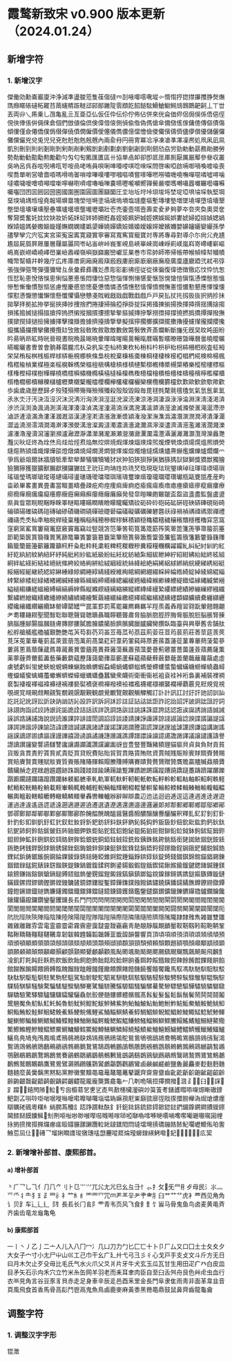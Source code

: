 # 霞鹜新致宋 v0.900 版本更新（2024.01.24）

## 新增字符

### 1. 新增汉字

傑働効勳崙巖廈沖浄減準盪脧蒞隻龿㑳㒓㓁㓤㖡㖿㗳㗾㙡㣺㥠㥮㧸㧾㩒㩧㩳㬹㷫㷻㻽㿗䁥䂻䃮䄷䎱䒤䓣䘆䝼䟴䡵䢵䣅䣓䥕䧑䨒䪸䬣䬰䭔䮄䱻䱽䲁䲅䲳䴈䴉䶕䶗丄丅丗丟両丱乀乕乗乚乪亀亂亖亙亜亞仏仮仼伜伝伱佇佈佔併來侊侖価侭侶侷俁係俉俋俓俔俠俥倀倂倆倈倉個們倣値倫倶倹偉偣偯側偵偸偺偽傌傖傘備傚傜傢傭傯傳傴債傷傾僂僅僉僊僑僕僞僣僤僥僨僩僱價僾僿儀儁儂億儅儈儉儍儎儐儔儕儘儚償優儲儷儸儺儻儼兇兌兎児兒兗兙兛兝兞兡兣內兩兪冄円冊冑冪冾凈凍凔凖凙凜凞処凧凩凪凬凱別刪剄則剎剗剛剝剣剤剮剰剱剴創剷劃劇劉劊劌劍劑劒劤劦労勁勅動勗務勛勝勞勢勣勦勧勩勱勲勵勸勻匁匂匋匭匯匱區卄協単卨卹卻卽厎厓厙厠厭厲厳厴參叄収叢吳吶呂呉呑呟呪咈咓咢咹咼咾哊員唄唎唓唖唚唭唸唻啋問啓啝啞啟啢啣喎喚喥喩喪喫喬單喲営嗆嗇嗊嗎嗗嗚嗧嗩嗱嗶嘆嘍嘐嘓嘔嘖嘗嘜嘩嘫嘮嘯嘰嘵嘸嘽噁噒噓噚噛噠噥噦噯噲噴噸噹噺嚀嚇嚉嚌嚐嚕嚙嚛嚢嚥嚦嚨嚬嚮嚲嚳嚴嚶嚿囀囁囂囃囅囈囉囌囑囓団囨囬囲図圀圇國圍圏園圓圖團圝圞圧坔坮坵垨垰垻埈埓埜埞埡埧埨埰執堅堈堊堗堝堣堩堭堯報場塀塁塊塋塏塒塗塙塡塢塤塩塳塵塸塹塼塿墊増墜墝墠墮墳墻墾壂壆壇壊壌壎壓壘壙壚壜壞壟壠壢壩壯壱売壷壺壻壼壽変夌夛夠夢夲夽夾奐奧奨奩奪奫奬奮奼妉妏妜妝妡妬姀姃姅姉姍姙姦姪姫姵姸娍娙娚娛娫娯婁婋婦婭媗媜媤媧媬媴媼媽嫈嫐嫗嫙嫤嫵嫺嫻嫿嬀嬃嬅嬈嬋嬌嬐嬙嬝嬡嬢嬣嬤嬪嬭嬰嬶嬸孋孌孍孫學孻孼孿宂宍宖実宮寀寃寍寗寛寢實寧審寫寬寯寳寵寶対専將專尋對導尒尓尙尣尭尵尷屆屍屓屛屜屢層屨屬屭岡岺岾峀峅峠峩峯峴島峽崋崍崗崠崢崱嵄嵐嵙嵜嵽嶁嶄嶇嶋嶌嶔嶗嶠嶢嶧嶨嶪嶮嶴嶸嶺嶼嶽巋巌巒巘巠巣巻巿帟帥師帯帰帳帶帿幀幃幇幗幘幟幣幫幬幷幹幾庁広庝庫庴廁廂廃廄廎廏廐廔廚廝廞廟廠廡廢廣廩廬廳廼弐弒弔弴張強弾彄彆彈彊彌彎彑彔彙彛彞彠彣彥彫彮彲彿徑従從徠徧復徫徳徴徹応忟忰忼怱恆恏恥恵悅悋悞悤悧悩悪悳悵悶悽惗惡惣惱惲惻愓愖愛愜愨愰愴愷愼愾慂慄慇態慍慘慙慚慟慣慤慪慫慮慳慶慼慾憁憂憊憍憐憑憒憓憖憘憚憤憫憮憲憶憹懃懇應懌懍懐懞懟懣懨懲懴懶懷懸懺懼懾戀戇戔戝戦戧戩戯戰戱戲戶戸戻払扙扥扨扱抜択抦抮抺拋拏拝拠拡拵挙挻挾挿捗捜捨捫捲捿掃掄掗掙掛掟採掲掻揀揃揚換揮揷揹揺搆搇搊損搖搗搣搥搨搵搶搾摀摂摋摐摑摜摟摠摯摰摳摵摶摻撃撈撍撏撐撓撚撝撟撢撣撥撫撲撳撹撻撾撿擁擄擇擊擋擓擔據擠擡擣擥擧擬擯擰擱擲擴擷擺擻擼擾攄攆攏攔攖攙攛攜攝攞攢攣攤攪攬攰攷敃敍敎敗敘敭敵數斂斃斅斆斉斎斕斬斷旛旡旣旲旼旽昍昐昑昜昞昻昿時晄晉晛晝晥晩晸晹暁暈暉暐暒暘暠暢暣暦暪暫暱暸暻曁曄曆曇曉曖曠曣曨曬書曺曽會朒朞朤朧朮朲朶杋杗杢杣杮東杴杺枏枓枔枡枦枱枴枾柵柶柺査柾栂栄栞栯桜桝桟桭桿梂梇梔梘梛梜條梟梡梲棄棅棖棗棟棡棧棲棶椄椏椙椚椛検椧楊楓楕楛楡楨業楳極楽榣榥榦榪榮榲榿槇構槍槓様槙槤槧槨槪槫槳槻槼樁樂樅樒樓標樞樣権樫樳樸樹樺樿橈橋橒橓橚機橢橫橲橽橾檁檇檉檍檔檜檟檢檣檪檮檯檳檸檻櫂櫃櫍櫓櫚櫛櫝櫞櫟櫧櫨櫪櫫櫬櫱櫳櫺櫻欄欅欉權欏欐欒欓欖欗欝欞欽歎歐歓歛歜歟歡歩歯歲歳歴歷歸歺歿殘殞殢殤殫殮殯殲殺殻殼毀毆毎毘毬毿氂氈氊氌気氣氫氬氭氳氶氷氼汙汚決沍沒沢沬況洅洐洶浹浿涇涏涗涙涜涷涼淃淍淒淚淥淨淪淵淶淸淺渇済渉渋渓渕渙渢渦測渶渽渾湊湋湞湡湦湩湯湳湺満溌溝溫溮溳溼滄滅滌滎滙滝滬滯滲滷滸滻滾滿漁漊漌漍漑漚漢漣漥漧漬漲漵漸漿潁潅潑潔潕潗潙潚潛潠潣潤潯潰潷潿澀澁澆澇澐澒澗澠澣澤澦澩澫澮澯澱澾濁濃濆濇濊濔濕濘濚濜濟濤濨濫濰濱濶濺濼濾瀁瀂瀅瀆瀉瀋瀏瀕瀘瀜瀝瀞瀟瀠瀦瀧瀨瀬瀯瀰瀲瀷瀾灀灃灄灑灕灘灝灠灣灤灥灧灩災炚炡炵為烇烋烏烓烚烴焄焔無焢焺焼煆煇煉煏煐煒煕煖煙煢煥煩煬熀熅熈熉熒熢熰熱熲熺熾燀燁燄燈燉燐燒燖燗燙燜營燡燦燬燭燴燵燸燻燼燾爀爁爌爍爐爓爛爫爭爲爺爼爾牀牆牘牴牽犂犖犛犠犡犢犧犲狀狆狛狹狽猙猟猶猻獁獃獄獅獎獢獣獨獪獫獮獰獲獵獷獸獺獻獼玀玁玆玊玧玨玽珃珄珎珗珡珤現琁琂琓琞琠琸琺琿瑋瑌瑒瑣瑤瑥瑩瑪瑯瑲瑽璂璉璊璕璗璡璣璦璫環璵璸璹璽瓅瓆瓊瓏瓓瓔瓚瓛甁甌甕甛產産畇畓畝畢畧畫異畳畵當畷畺疇疊疎疪痀痙痩痲痺痾瘂瘉瘋瘍瘓瘖瘜瘞瘡瘧瘮瘲瘺瘻療癆癇癉癎癘癟癡癢癤癥癧癩癪癬癭癮癰癱癲発發皐皚皪皰皸皺盃盌盜盞盡監盤盧盨県眞眥眾睆睍睏睜睞睪瞇瞘瞜瞞瞤瞶瞼矇矓矚矯砇砈砕砱砲砳砿硏硜硤硦硨硯硲碕碖碩碭確碻碼磑磚磠磣磧磯磵磽磾礆礎礐礑礒礙礦礪礫礬礱祅祿禍禎禑禕禡禦禪禮禰禱禿秂秈秊秞稅稈稜稟種稱稲稶穂穇穉穋穌積穎穏穐穠穡穢穣穦穨穩穫穭穽窓窩窪窮窯窰窵窶窺竃竄竅竇竈竊竝竪競笘笵筆筈筍筧筩筬筯筰筴箄箆箋箎箏箒箙箚箠節範築篋篔篛篠篢篤篩篭篳簀簍簑簒簔簗簞簡簣簩簫簷簹簽簾籃籌籏籓籔籗籙籛籜籟籠籣籤籩籪籬籮籲籸粁粂粃粋粍粛粧粺糀糉糎糝糞糢糧糰糲糴糶糺糾紀紂紃約紅紆紇紈紉紋納紐紑紓純紕紖紗紘紙級紛紜紝紞紡紬紮細紱紲紳紵紹紺紼紿絀終絃組絅絆絋経絎結絓絕絖絛絝絞絡絢絣給絨絪絰統絲絳絵絶絹絺絽絿綁綃綄綆綈綉綌綎綏綑經綖継続綛綜綝綞綠綡綢綣綧綪綫綬維綯綰綱網綳綴綵綷綸綹綺綻綽綾綿緄緇緈緊緋緌総緑緒緖緗緘緙線緜緝緞締緡緣緦編緩緪緬緯緱緲練緶緹緻緼縁縄縅縈縉縊縋縐縑縒縕縗縛縝縞縟縡縣縦縧縩縫縭縮縯縱縲縳縴縵縶縷縹總績縿繃繅繆繈繊繋繍繎繒織繕繖繙繚繞繡繢繩繪繫繭繮繯繰繳繶繹繻繼繽繾纁纆纇纈纊續纍纏纐纒纓纔纕纖纘纚纜缽罃罈罌罎罒罠罣罫罰罵罷羅羆羇羈羋羥羨義羴羶習翧翫翬翹翺翽耂耈耬耭耮聖聞聟聡聯聰聲聳聴聵聶職聹聽聾肅脅脇脈脗脛脝脢脣脤脫脰脳脹腎腖腡腦腫腳腸膃膕膖膚膞膠膢膩膽膾膿臈臉臍臏臓臘臚臟臠臢臥臨臺與興舉舊舎舗舦舩艀艙艤艦艪艫艱艶艷芚芵芶芻芿苅苖苙苺苽茍茘茲荊荌荘荳荺莀莂莊莕莖莚莟莢莧莯莵菫華菴菿萇萊萓萠萢萬萴萵葉葒葤葦葯葷蒓蒔蒝蒼蓀蓋蓮蓯蓳蓴蓽蔄蔆蔔蔘蔞蔣蔥蔦蔭蔯蔵蔿蕁蕆蕎蕒蕓蕕蕘蕢蕣蕥蕩蕪蕭蕷薀薆薈薊薌薑薔薗薘薟薠薦薩薫薬薴薶薺薾藍藎藝藥藪藭藴藶藷藹藺蘀蘂蘄蘆蘇蘊蘋蘗蘚蘞蘡蘢蘦蘭蘵蘺蘿虉處虛虜號虧虯蛍蛯蛺蛻蜆蜽蝀蝋蝕蝜蝟蝦蝨蝪蝸蝿螄螆螞螢螮螻螿蟄蟈蟎蟣蟧蟬蟯蟲蟳蟶蟷蟻蠁蠄蠅蠆蠍蠏蠐蠑蠔蠟蠣蠨蠱蠶蠻衆衊術衛衝衞衹袓袞袿裃裄裊裏補裝裡裯裵製褄複褌褔褘褲褳褵褸褻褽襀襃襇襌襏襖襝襠襤襪襬襭襯襲襴襷覇覈見覎規覓視覗覘覚覜覡覤覥覦覧覩親覬覯覲観覷覺覼覽覿觀觴觶觸訂訃計訊訌討訏訐訑訒訓訕訖託記訛訝訟訢訣訥訩訪訫設許訳訴訶訸診註証詀詁詆詎詐詑詒詔評詖詗詘詛詝詞詠詡詢詣試詨詩詪詫詬詭詮詰話該詳詵詷詻詼詿誂誄誅誆誇誌認誑誒誕誘誚語誠誡誣誤誥誦誧誨說説読誰課誶誹誼誾調諂諄談諉請諌諍諏諑諒諓諔論諗諛諜諝諞諟諡諢諤諦諧諪諫諭諮諱諲諳諴諶諷諸諺諼諾謀謁謂謄謅謊謋謎謏謐謔謖謗謙謚講謝謠謡謨謫謬謭謮謳謹謾譁譆證譊譌譎譏譓譖識譙譚譜譞譟譠譩譪譫譭譯議譲譴護譸譽譿讀讃讅變讋讌讎讐讒讓讔讕讖讚讜讞讟谺豈豊豎豐豔豬豶貍貓貙貝貞貟負財貢貧貨販貪貫責貯貰貲貳貴貶買貸貺費貼貽貿賀賁賂賃賄賅資賈賊賎賑賒賓賕賙賚賛賜賞賠賡賢賣賤賦賧賨質賫賬賭賰賱賴賵賸賺賻購賽賾贄贅贇贈贊贋贍贏贐贓贔贖贗贛贜赬赱趕趖趙趨趲跡跦跼踐踜踫踰踴踼蹌蹔蹕蹟蹠蹡蹣蹤蹧蹺蹻躂躉躊躋躍躑躒躓躕躙躚躝躡躥躦躪躰躾軀軈車軋軌軍軏軑軒軔軛軝軟転軤軨軫軱軲軸軹軺軻軼軽軾輀較輄輅輇輈載輊輋輌輒輓輔輕輗輛輜輝輞輟輥輦輧輩輪輬輭輮輯輳輶輸輹輻輼輾輿轀轂轄轅轆轉轍轎轔轘轝轟轡轢轤辦辭辮辯農辺迆迲迴逈逓逕這連週進逹遅遊運過達違遙遜遝遞遠遡適遯遲遶遷選遺遼邁還邇邉邊邏邐郞郟郬郵郷鄆鄉鄒鄔鄕鄖鄧鄩鄭鄮鄰鄲鄳鄴鄶鄺酇酈酔醃醖醗醜醞醤醫醬醱醲醸釀釁釃釅釈釋釓釔釕釗釘釙針釣釤釦釧釩釪釭釴釵釷釹釾釿鈀鈁鈃鈄鈇鈈鈉鈊鈍鈎鈐鈑鈒鈔鈕鈗鈚鈜鈞鈣鈥鈦鈧鈮鈰鈳鈴鈷鈸鈹鈺鈽鈾鈿鉀鉄鉅鉆鉈鉉鉊鉋鉍鉏鉐鉑鉕鉗鉚鉛鉝鉞鉢鉤鉥鉦鉧鉨鉬鉭鉮鉱鉲鉶鉷鉸鉺鉻鉼鉾鉿銀銃銅銆銈銊銍銑銓銕銖銘銙銚銛銜銠銣銥銦銧銨銩銪銫銬銭銲銳銶銷銹銻銼鋁鋂鋃鋅鋇鋉鋌鋏鋐鋒鋕鋗鋙鋝鋟鋣鋤鋥鋦鋨鋩鋪鋭鋮鋯鋰鋱鋲鋳鋸鋹鋺鋼錀錁錂錄錆錇錈錏錐錒錕錘錙錚錛錞錟錠錡錢錣錤錦錧錨錩錫錬錮錯録錳錵錶錸錺鍇鍈鍉鍊鍋鍍鍑鍒鍔鍘鍙鍚鍛鍜鍠鍤鍥鍩鍬鍭鍮鍰鍵鍶鍺鍼鍾鎂鎄鎊鎌鎓鎔鎖鎗鎘鎚鎛鎝鎡鎢鎣鎤鎦鎧鎩鎪鎬鎭鎮鎯鎰鎲鎳鎵鎶鎷鎸鎹鏂鏃鏄鏇鏈鏋鏌鏍鏏鏐鏑鏗鏘鏜鏝鏞鏟鏡鏢鏤鏦鏨鏱鏵鏶鏷鏹鏺鏻鏽鐃鐄鐇鐋鐍鐎鐏鐐鐒鐓鐔鐘鐙鐝鐠鐡鐩鐫鐮鐯鐲鐳鐵鐶鐸鐺鐽鐿鑂鑄鑊鑌鑑鑒鑓鑕鑚鑛鑞鑠鑣鑤鑥鑪鑭鑰鑱鑲鑵鑷鑹鑼鑽鑾鑿钁钂長镸門閂閃閆閈閉開閌閎閏閑閒間閔閘閟閡関閣閤閥閨閩閫閬閭閱閲閶閹閻閼閽閾閿闃闆闇闈闉闊闋闌闍闐闑闒闓闔闕闖闘關闞闠闡闢闤闥阨阬阭陘陜陝陣陥陰陳陸険陽隄隉隊階隑隕際隠隣隤隨險隮隱隲隴隷隸雃雋雑雖雙雛雜雞離難雰雲電霊霢霤霦霧霽靂靄靆靈靉靍靏靑靘靚靜靝靦靧靨靫靭靱靷鞀鞄鞆鞏鞜鞦鞽鞿韁韃韆韉韋韌韍韓韙韛韜韞韡韮韱韹韻韾響頁頂頃項順頇須頊頌頍頎頏預頑頒頓頔頗領頚頜頠頡頤頦頫頬頭頮頰頲頴頵頷頸頹頻頼頽顆題額顎顏顑顒顓顔顕顗願顙顚顛類顢顣顥顧顫顬顯顰顱顳顴風颭颮颯颱颳颶颸颺颻颼飀飄飆飇飈飛飜飠飡飢飣飥飩飪飫飭飮飯飲飴飼飽飾飿餂餃餄餅餉養餌餑餒餓餕餖餗餘餚餛餜餞餠餡館餬餱餲餳餵餶餺餼餽餾餿饁饅饈饉饊饋饌饍饐饑饒饗饘饜饞馬馭馮馱馳馴馹馼駁駃駄駅駆駈駉駐駑駒駓駔駕駘駙駛駝駟駡駢駪駬駭駰駱駸駼駿騁騂騃騄騅騈騉騊騌騍騎騏騑騒験騖騙騞騠騤騧騨騫騭騮騯騰騱騵騶騷騸騾驀驁驂驃驄驅驊驌驍驎驏驐驒驕驗驚驛驟驢驤驥驦驩驪驫骯骹骾髄髏髒體髕髖髙髥髪髮髷鬆鬍鬚鬢鬧鬨鬩鬪鬮鬹魎魘魚魛魜魟魠魨魯魴魷魺魽鮀鮁鮃鮄鮆鮈鮊鮋鮍鮎鮐鮑鮒鮓鮚鮜鮝鮞鮟鮠鮡鮣鮦鮨鮪鮫鮭鮮鮰鮶鮸鮺鯀鯁鯇鯈鯉鯊鯒鯔鯕鯖鯗鯙鯛鯝鯡鯢鯤鯧鯨鯪鯫鯭鯰鯱鯵鯶鯷鯻鯽鯿鰁鰂鰃鰄鰆鰈鰉鰊鰌鰍鰏鰐鰒鰓鰕鰛鰜鰟鰠鰡鰣鰤鰥鰧鰨鰩鰭鰮鰯鰱鰲鰳鰵鰶鰷鰹鰺鰻鰼鰾鱀鱂鱅鱇鱈鱉鱍鱒鱔鱖鱗鱘鱙鱚鱝鱟鱠鱣鱤鱥鱧鱨鱭鱯鱲鱶鱷鱸鱺鳥鳧鳩鳬鳲鳳鳴鳶鳽鳾鴂鴃鴆鴇鴈鴉鴎鴒鴕鴛鴜鴝鴞鴟鴣鴦鴨鴫鴬鴯鴰鴳鴴鴷鴻鴽鴿鵁鵂鵃鵄鵏鵐鵑鵒鵓鵜鵝鵞鵟鵠鵡鵪鵬鵮鵯鵰鵲鵷鵺鵾鶄鶆鶇鶉鶊鶏鶒鶓鶖鶘鶚鶠鶡鶤鶥鶩鶪鶬鶯鶱鶲鶴鶵鶸鶹鶺鶻鶼鶿鷀鷁鷂鷃鷄鷈鷉鷊鷓鷖鷗鷙鷚鷟鷥鷦鷫鷭鷯鷲鷳鷴鷸鷹鷺鷽鷿鸂鸇鸊鸌鸏鸑鸕鸘鸚鸛鸝鸞鹵鹸鹹鹺鹼鹽麁麗麤麥麨麩麪麯麵麺麼黃黌黐黒黙點黨黲黴黶黷黽黿鼂鼇鼈鼉鼕鼴齊齋齎齏齒齔齕齗齘齙齜齟齠齡齢齣齦齧齪齬齮齯齲齶齷齼龍龎龐龑龔龕龜𠂉𠘨𠜱𠱓𠻗𢭃𢳂𢵧𢺳𣈶𣲷𤴔𥕍𥻵𦥑𦪽𧦧𧨾𧨿𧾷𨅝𨞪𨦡𨭎𨳊𨻶𩒺𩶘𪁏亐囪櫥䓪乫乶乷唜巪敾櫶欌灐礖竗筽篒耉鐥頀暳㖭㗎㷧䁪䃟䥑䰾劏叾唞唥啩啱啹嘥噝嚒嚡嚤嚹囖堖塭媯嫲孭屘崬巔巰廍弳戙揼擝朥櫸溈煀熗燶癦瞓矋硓碸粵糬糹緔膶蒍觼訁踎踭躀軚酜釒釺鈪鉳銱鋶錼鍀鍁鍃鍅鍆鎇鎿鐦鐧鐨鑀鑔閪餷餸饃饢鯴𠚤𠜎𠝹𠱸𠳏𠳕𠴕𠵿𠸎𠸏𠹷𠺝𠺢𠻹𠻺𠼭𠼮𠽌𠾴𠾼𠿪𡁜𡁯𡁵𡁶𡁻𡃁𡃉𡇙𢃇𢫕𢯊𢱑𢱕𢴈𢵌𤓓𤶸𤷪𥄫𦉘𦟌𦧲𦧺𨈇𨋢𨧀𨨏𨭆𨳍𨳒墶壋壪摃礄鏰餎餏魢㘚㠣䲘俬㕷讆鯓莣凨仩𡑍𥗽礡乛塯娳瞷謢㻐獤璤𠵼𢞵𰻞㗰㞞㷍㼆䗻䤼緓鮳𡂿𡍌𨥈𩝑𫃑𮨻𱃪𱮜𲍛庅巭

### 2. 新增增补部首、康熙部首。

#### a) 增补部首

⺀⺁⺂⺃⺄⺅⺆⺇⺈⺉⺊⺋⺌⺍⺎⺏⺐⺑⺒⺓⺔⺕⺖⺗⺘⺙⺚⺛⺜⺝⺞⺟⺠⺡⺢⺣⺤⺥⺦⺧⺨⺩⺪⺫⺬⺭⺮⺯⺰⺱⺲⺳⺴⺵⺶⺷⺸⺹⺺⺻⺼⺽⺾⺿⻀⻁⻂⻃⻄⻅⻆⻇⻈⻉⻊⻋⻌⻍⻎⻏⻐⻑⻒⻓⻔⻕⻖⻗⻘⻙⻚⻛⻜⻝⻞⻟⻠⻡⻢⻣⻤⻥⻦⻧⻨⻩⻪⻫⻬⻭⻮⻯⻰⻱⻲⻳

#### b) 康熙部首

⼀⼁⼂⼃⼄⼅⼆⼇⼈⼉⼊⼋⼌⼍⼎⼏⼐⼑⼒⼓⼔⼕⼖⼗⼘⼙⼚⼛⼜⼝⼞⼟⼠⼡⼢⼣⼤⼥⼦⼧⼨⼩⼪⼫⼬⼭⼮⼯⼰⼱⼲⼳⼴⼵⼶⼷⼸⼹⼺⼻⼼⼽⼾⼿⽀⽁⽂⽃⽄⽅⽆⽇⽈⽉⽊⽋⽌⽍⽎⽏⽐⽑⽒⽓⽔⽕⽖⽗⽘⽙⽚⽛⽜⽝⽞⽟⽠⽡⽢⽣⽤⽥⽦⽧⽨⽩⽪⽫⽬⽭⽮⽯⽰⽱⽲⽳⽴⽵⽶⽷⽸⽹⽺⽻⽼⽽⽾⽿⾀⾁⾂⾃⾄⾅⾆⾇⾈⾉⾊⾋⾌⾍⾎⾏⾐⾑⾒⾓⾔⾕⾖⾗⾘⾙⾚⾛⾜⾝⾞⾟⾠⾡⾢⾣⾤⾥⾦⾧⾨⾩⾪⾫⾬⾭⾮⾯⾰⾱⾲⾳⾴⾵⾶⾷⾸⾹⾺⾻⾼⾽⾾⾿⿀⿁⿂⿃⿄⿅⿆⿇⿈⿉⿊⿋⿌⿍⿎⿏⿐⿑⿒⿓⿔⿕

## 调整字符

### 1. 调整汉字字形

锟澂
